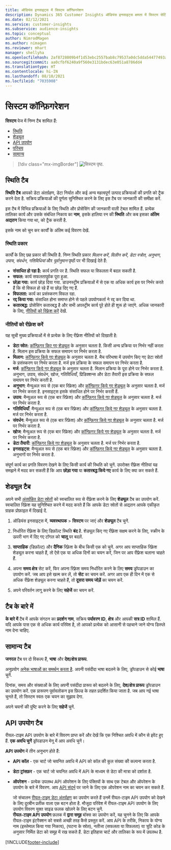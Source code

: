 ```yaml
---
title: ऑडियंस इनसाइट्स में सिस्टम कॉन्फ़िगरेशन
description: Dynamics 365 Customer Insights ऑडियंस इनसाइट्स क्षमता में सिस्टम सेटिंग्स के बारे में जानें.
ms.date: 02/12/2021
ms.service: customer-insights
ms.subservice: audience-insights
ms.topic: conceptual
author: NimrodMagen
ms.author: nimagen
ms.reviewer: mhart
manager: shellyha
ms.openlocfilehash: 2af8728009b4f1d53ebc2557bab8c79537a0dc5dda54477493ab1ad16f3f9a8a
ms.sourcegitcommit: aa0cfbf6240a9f560e3131bdec63e051a8786dd4
ms.translationtype: HT
ms.contentlocale: hi-IN
ms.lasthandoff: 08/10/2021
ms.locfileid: "7035908"
---
```

# <a name="system-configuration"></a>सिस्टम कॉन्फ़िगरेशन

**सिस्टम** पेज में निम्न टैब शामिल हैं:
- [स्थिति](#status-tab)
- [शेड्यूल](#schedule-tab)
- [API उपयोग](#api-usage-tab)
- [परिचय](#about-tab)
- [सामान्य](#general-tab)

> [!div class="mx-imgBorder"]
> ![सिस्टम पृष्ठ.](media/system-tabs.png "सिस्टम पृष्ठ")

## <a name="status-tab"></a>स्थिति टैब

**स्थिति टैब** आपको डेटा अंतर्ग्रहण, डेटा निर्यात और कई अन्य महत्वपूर्ण उत्पाद प्रक्रियाओं की प्रगति को ट्रैक करने देता है. सक्रिय प्रक्रियाओं की पूर्णता सुनिश्चित करने के लिए इस टैब पर जानकारी की समीक्षा करें.

इस टैब में विभिन्न प्रक्रियाओं के लिए स्थिति और प्रोसेसिंग की जानकारी वाली टेबल शामिल हैं. प्रत्येक तालिका कार्य और उसके संबंधित निकाय का **नाम**, इसके हालिया रन की **स्थिति** और कब इसका **अंतिम अद्यतन** किया गया था, को ट्रैक करती है.

इसके नाम को चुन कर कार्यों के अंतिम कई विवरण देखें.

### <a name="status-types"></a>स्थिति प्रकार

कार्यों के लिए छह प्रकार की स्थिति है. निम्न स्थिति प्रकार *मिलान करें*, *विलीन करें*, *डेटा स्त्रोत*, *अनुभाग*, *उपाय*, *संवर्धन*, *गतिविधियां* और *पूर्वानुमान* पृष्ठों पर भी दिखाई देते हैं:

- **संसाधित हो रहा है:** कार्य प्रगति पर है. स्थिति सफल या विफलता में बदल सकती है.
- **सफल:** कार्य सफलतापूर्वक पूरा हुआ.
- **छोड़ा गया:** कार्य छोड़ दिया गया. डाउनस्ट्रीम प्रक्रियाओं में से एक या अधिक कार्य इस पर निर्भर करते हैं कि वो विफल हो रहे हैं या छोड़ दिए गए हैं.
- **विफलता:** कार्य का प्रसंस्करण विफल रहा.
- **रद्द किया गया:** संसाधित होना समाप्त होने से पहले उपयोगकर्ता ने रद्द कर दिया था.
- **कतारबद्ध:** प्रोसेसिंग कतारबद्ध है और सभी अपस्ट्रीम कार्य पूरे होते ही शुरू हो जाएंगे. अधिक जानकारी के लिए, [नीतियों को रिफ्रेश करें](#refresh-policies) देखें.

### <a name="refresh-policies"></a>नीतियों को रीफ़्रेश करें

यह सूची मुख्य प्रक्रियाओं में से प्रत्येक के लिए रीफ़्रेश नीतियों को दिखाती है:

- **डेटा स्रोत:** [कॉन्फ़िगर किए गए शेड्यूल](#schedule-tab) के अनुसार चलता है. किसी अन्य प्रक्रिया पर निर्भर नहीं करता है. मिलान इस प्रक्रिया के सफल समापन पर निर्भर करता है.
- **मिलान:** [कॉन्फ़िगर किये गए शेड्यूल](#schedule-tab) के अनुसार चलता है. मैच परिभाषा में उपयोग किए गए डेटा स्रोतों के प्रसंस्करण पर निर्भर करता है. मर्ज इस प्रक्रिया के सफल समापन पर निर्भर करता है.
- **मर्ज**: [कॉन्फ़िगर किये गए शेड्यूल](#schedule-tab) के अनुसार चलता है. मिलान प्रक्रिया के पूरा होने पर निर्भर करता है. अनुभाग, उपाय, संवर्धन, खोज, गतिविधियाँ, प्रिडिक्शन्स और डेटा तैयारी इस प्रक्रिया के सफल समापन पर निर्भर करती है.
- **अनुभाग**: मैन्युअल रूप से (एक बार रिफ्रेश) और [कॉन्फ़िगर किये गए शेड्यूल](#schedule-tab) के अनुसार चलता है. मर्ज पर निर्भर करता है. इनसाइट्स इसके संसाधित होने पर निर्भर करती हैं.
- **उपाय**: मैन्युअल रूप से (एक बार रिफ्रेश) और [कॉन्फ़िगर किये गए शेड्यूल](#schedule-tab) के अनुसार चलता है. मर्ज पर निर्भर करता है.
- **गतिविधियाँ**: मैन्युअल रूप से (एक बार रिफ्रेश) और [कॉन्फ़िगर किये गए शेड्यूल](#schedule-tab) के अनुसार चलता है. मर्ज पर निर्भर करता है.
- **संवर्धन**: मैन्युअल रूप से (एक बार रिफ्रेश) और [कॉन्फ़िगर किये गए शेड्यूल](#schedule-tab) के अनुसार चलता है. मर्ज पर निर्भर करता है.
- **खोज**: मैन्युअल रूप से (एक बार रिफ्रेश) और [कॉन्फ़िगर किये गए शेड्यूल](#schedule-tab) के अनुसार चलता है. मर्ज पर निर्भर करता है.
- **डेटा तैयारी**: [कॉन्फ़िगर किये गए शेड्यूल](#schedule-tab) के अनुसार चलता है. मर्ज पर निर्भर करता है.
- **इनसाइट्स**: मैन्युअल रूप से (एक बार रिफ्रेश) और [कॉन्फ़िगर किये गए शेड्यूल](#schedule-tab) के अनुसार चलता है. अनुभागों पर निर्भर करता है.

संपूर्ण कार्य का प्रगति विवरण देखने के लिए किसी कार्य की स्थिति को चुनें. उपरोक्त रीफ़्रेश नीतियां यह समझने में मदद कर सकती हैं कि आप **छोड़ा गया** या **कतारबद्ध किये गए** कार्य के लिए क्या कर सकते हैं.

## <a name="schedule-tab"></a>शेड्यूल टैब

अपने सभी [अंतर्ग्रहित डेटा स्रोतों](data-sources.md) को स्वचालित रूप से रीफ़्रेश करने के लिए **शेड्यूल** टैब का उपयोग करें. स्वचालित रिफ़्रेश यह सुनिश्चित करने में मदद करते हैं कि आपके डेटा स्रोतों से अद्यतन आपके एकीकृत ग्राहक प्रोफ़ाइल में दिखाई दें.

1. ऑडियंस इनसाइट्स में, **व्यवस्थापक** > **सिस्टम** पर जाएं और **शेड्यूल** टैब चुनें.

2. निर्धारित रीफ़्रेश के लिए डिफ़ॉल्ट स्थिति **बंद** है. शेड्यूल किए गए रीफ़्रेश सक्षम करने के लिए, स्क्रीन के ऊपरी भाग में दिए गए टॉगल को **चालू** पर बदलें.

3. **साप्ताहिक** (डिफ़ॉल्ट) और **दैनिक** रिफ़्रेश के बीच किसी एक को चुनें. अगर आप साप्ताहिक रिफ़्रेश शेड्यूल करना चाहते हैं, तो ऐसे एक या अधिक दिनों का चयन करें, जिन पर आप रीफ़्रेश चलाना चाहते हैं.

4. अपना **समय क्षेत्र** सेट करें, फिर अपना रिफ़्रेश समय निर्धारित करने के लिए **समय** ड्रॉपडाउन का उपयोग करें. जब आप इसे खत्म कर लें, तो **सेट** का चयन करें. अगर आप एक ही दिन में एक से अधिक रीफ़्रेश शेड्यूल करना चाहते हैं, तो **दूसरा समय जोड़ें** का चयन करें.

5. अपने परिवर्तन लागू करने के लिए **सहेजें** का चयन करें.

## <a name="about-tab"></a>टैब के बारे में

**के बारे में** टैब में आपके संगठन का **प्रदर्शन नाम**, सक्रिय **पर्यावरण ID**, **क्षेत्र** और आपकी **सत्र ID** शामिल हैं. यदि आपके पास एक से अधिक कार्य परिवेश है, तो आपको प्रत्येक को आसानी से पहचाने जाने योग्य डिस्प्ले नाम देना चाहिए.

## <a name="general-tab"></a>सामान्य टैब

**जनरल** टैब पर दो विकल्प हैं, **भाषा** और **देश/क्षेत्र प्रारूप**.

अनुप्रयोग [अनेक भाषाओं का समर्थन करता है](supported-languages.md). अपनी पसंदीदा भाषा बदलने के लिए, ड्रॉपडाउन से कोई **भाषा** चुनें.

दिनांक, समय और संख्याओं के लिए अपनी पसंदीदा प्रारूप को बदलने के लिए, **देश/क्षेत्र प्रारूप** ड्रॉपडाउन का उपयोग करें. एक प्रारूपण पूर्वावलोकन इस फ़िल्ड के तहत प्रदर्शित किया जाता है. जब आप नई भाषा चुनते हैं, तो सिस्टम स्वतः एक चयन का सुझाव देगा.

अपने चयनों की पुष्टि करने के लिए **सहेजें** चुनें.

## <a name="api-usage-tab"></a>API उपयोग टैब

रीयल-टाइम API उपयोग के बारे में विवरण प्राप्त करें और देखें कि एक निश्चित अवधि में कौन से इवेंट हुए हैं. **एक अवधि चुनें** ड्रॉपडाउन मेनू में आप अवधि चुनें। 

**API उपयोग** में तीन अनुभाग होते हैं: 
- **API कॉल** - एक चार्ट जो चयनित अवधि में API को कॉल की कुल संख्या की कल्पना करता है.

- **डेटा ट्रांसफ़र** - एक चार्ट जो चयनित अवधि में API के माध्यम से डेटा की मात्रा को दर्शाता है.

-  **ऑपरेशन** - प्रत्येक उपलब्ध API ऑपरेशन के लिए पंक्तियों के साथ एक टेबल और ऑपरेशन के उपयोग के बारे में विवरण. आप [API संदर्भ](https://developer.ci.ai.dynamics.com/api-details#api=CustomerInsights&operation=Get-all-instances) पर जाने के लिए एक ऑपरेशन नाम का चयन कर सकते हैं.

   जो संचालन [रीयल-टाइम डेटा अंतर्ग्रहण](real-time-data-ingestion.md) का उपयोग करते हैं उनमें रीयल-टाइम API उपयोग को देखने के लिए दूरबीन प्रतीक वाला एक बटन होता है. मौजूदा परिवेश में रीयल-टाइम API उपयोग के लिए उपयोग विवरण युक्त साइड फलक खोलने के लिए बटन चुनें.   
   **रीयल-टाइम API उपयोग** फ़लक में **द्वारा समूह** बॉक्स का उपयोग करें, यह चुनने के लिए कि आपके रीयल-टाइम इंटरैक्शन को सबसे अच्छी तरह कैसे प्रस्तुत करें. आप API के तरीके, निकाय के योग्य नाम (इस्तेमाल किया गया निकाय), (घटना के स्रोत), नतीजा (सफलता या विफलता) या त्रुटि कोड के अनुसार निर्मित डेटा को समूह में रख सकते हैं. डेटा इतिहास चार्ट और तालिका के रूप में उपलब्ध है.


[!INCLUDE[footer-include](../includes/footer-banner.md)]